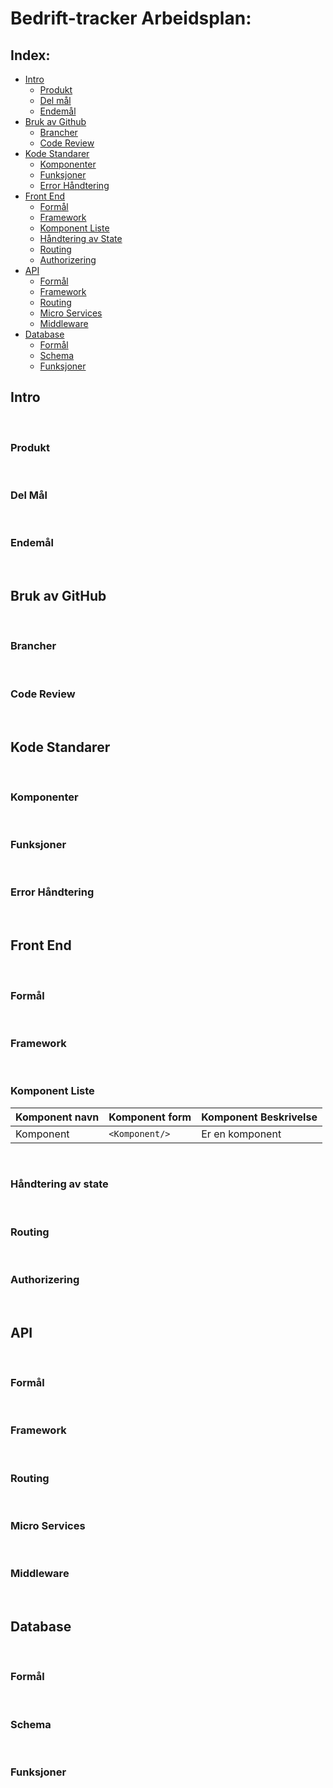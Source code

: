 # Bedrift-tracker Arbeidsplan:

## Index:

- [Intro](#intro)
  - [Produkt](#produkt)
  - [Del mål](#del-mål)
  - [Endemål](#endemål)
- [Bruk av Github](#git-hub)
  - [Brancher](#brancher)
  - [Code Review](#code-review)
- [Kode Standarer](#kode-standarer)
  - [Komponenter](#komponenter)
  - [Funksjoner](#funksjoner)
  - [Error Håndtering](#error-håndtering)
- [Front End](#front-end)
  - [Formål](#formål)
  - [Framework](#framework)
  - [Komponent Liste](#Komponent-liste)
  - [Håndtering av State](#håndtering-av-state)
  - [Routing](#routing)
  - [Authorizering](#Authorizering)
- [API](#api)
  - [Formål](#formål)
  - [Framework](#framework)
  - [Routing](#Routing)
  - [Micro Services](#micro-services)
  - [Middleware](#middleware)
- [Database](#database)
  - [Formål](#Formål)
  - [Schema](#schema)
  - [Funksjoner](#funksjoner)

## Intro

<br/>

### Produkt

<br/>

### Del Mål

<br/>

### Endemål

<br/>

## Bruk av GitHub

<br/>

### Brancher

<br/>

### Code Review

<br/>

## Kode Standarer

<br/>

### Komponenter

<br/>

### Funksjoner

<br/>

### Error Håndtering

<br/>

## Front End

<br/>

### Formål

<br/>

### Framework

<br/>

### Komponent Liste

| Komponent navn | Komponent form | Komponent Beskrivelse |
| :------------- | :------------- | :-------------------- |
| Komponent      | `<Komponent/>` | Er en komponent       |

<br/>

### Håndtering av state

<br/>

### Routing

<br/>

### Authorizering

<br/>

## API

<br/>

### Formål

<br/>

### Framework

<br/>

### Routing

<br/>

### Micro Services

<br/>

### Middleware

<br/>

## Database

<br/>

### Formål

<br/>

### Schema

<br/>

### Funksjoner
